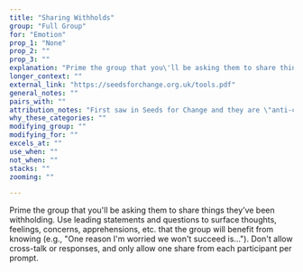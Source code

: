 ```yaml
---
title: "Sharing Withholds"
group: "Full Group"
for: "Emotion"
prop_1: "None"
prop_2: ""
prop_3: ""
explanation: "Prime the group that you\'ll be asking them to share things they’ve been withholding. Use leading statements and questions to surface thoughts, feelings, concerns, apprehensions, etc. that the group will benefit from knowing (e.g., \"One reason I\'m worried we won\'t succeed is...\"). Don\'t allow cross-talk or responses, and only allow one share from each participant per prompt."
longer_context: ""
external_link: "https://seedsforchange.org.uk/tools.pdf"
general_notes: ""
pairs_with: ""
attribution_notes: "First saw in Seeds for Change and they are \"anti-copyright\"!"
why_these_categories: ""
modifying_group: ""
modifying_for: ""
excels_at: ""
use_when: ""
not_when: ""
stacks: ""
zooming: ""

---
```


Prime the group that you'll be asking them to share things they’ve been withholding. Use leading statements and questions to surface thoughts, feelings, concerns, apprehensions, etc. that the group will benefit from knowing (e.g., "One reason I'm worried we won't succeed is..."). Don't allow cross-talk or responses, and only allow one share from each participant per prompt.
